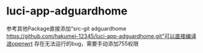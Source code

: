 # luci-app-adguardhome

参考其他Package直接添加“src-git adguardhome https://github.com/hakumei-12345/luci-app-adguardhome.git”可以直接编译进openwrt
存在无法运行的bug，需要手动添加755权限

